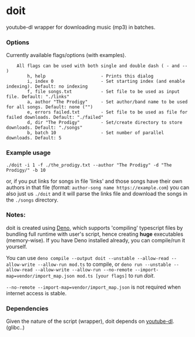 # doit

youtube-dl wrapper for downloading music (mp3) in batches.

### Options

Currently available flags/options (with examples).

```
    All flags can be used with both single and double dash ( - and -- ) 
        h, help                     - Prints this dialog
        i, index 0                  - Set starting index (and enable indexing). Default: no indexing
        f, file songs.txt           - Set file to be used as input file. Default: "./links"
        a, author "The Prodigy"     - Set author/band name to be used for all songs. Default: none ("")
        e, errors failed.txt        - Set file to be used as file for failed downloads. Default: "./failed"
        d, dir "The Prodigy"        - Set/create directory to store downloads. Default: "./songs"
        b, batch 10                 - Set number of parallel downloads. Default: 5
```
### Example usage

`./doit -i 1 -f ./the_prodigy.txt --author "The Prodigy" -d "The Prodigy/" -b 10`

or, if you put links for songs in file 'links' and those songs have their own authors in that file (format: `author-song name https://example.com`) you can also just us 
`./doit` and it will parse the links file and download the songs in the `./songs` directory.

### Notes:
doit is created using [Deno](https://deno.land/), which supports 'compiling' typescript files by bundling full runtime with user's script, hence creating **huge** executables (memory-wise). If you have Deno installed already, you can compile/run it yourself.

You can use `deno compile --output doit --unstable --allow-read --allow-write --allow-run mod.ts` to compile, or `deno run --unstable --allow-read --allow-write --allow-run --no-remote --import-map=vendor/import_map.json mod.ts [your flags]` to run _doit_.

`--no-remote --import-map=vendor/import_map.json` is not required when internet access is stable.

### Dependencies

Given the nature of the script (wrapper), doit depends on [youtube-dl](https://youtube-dl.org/).
(glibc..)
